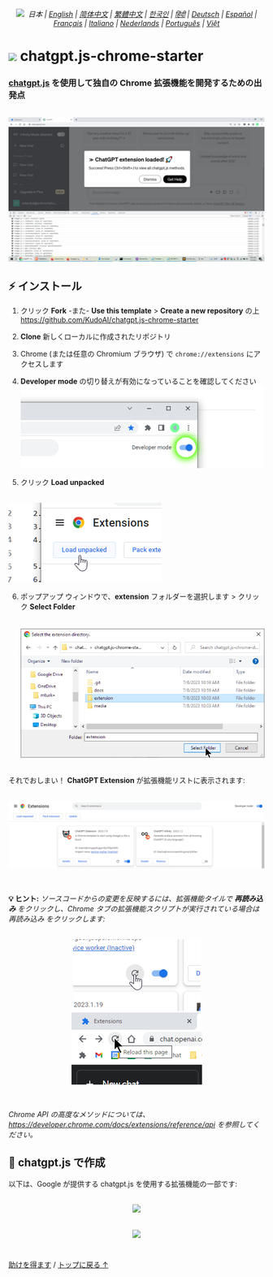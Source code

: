 <a id="top"></a>

<div align="center">
    <h6>
        <picture>
            <source type="image/svg+xml" media="(prefers-color-scheme: dark)" srcset="https://assets.chatgptjs.org/images/icons/earth-americas-white-icon32.svg?v=main">
            <img height=14 src="https://assets.chatgptjs.org/images/icons/earth-americas-icon32.svg?v=main">
        </picture>
        &nbsp;日本 |
        <a href="../..#readme">English</a> |
        <a href="../zh-cn#readme">简体中文</a> |
        <a href="../zh-tw#readme">繁體中文</a> |
        <a href="../ko#readme">한국인</a> |
        <a href="../hi#readme">हिंदी</a> |
        <a href="../de#readme">Deutsch</a> |
        <a href="../es#readme">Español</a> |
        <a href="../fr#readme">Français</a> |
        <a href="../it#readme">Italiano</a> |
        <a href="../nl#readme">Nederlands</a> |
        <a href="../pt#readme">Português</a> |
        <a href="../vi#readme">Việt</a>
    </h6>
</div>

# <img height=21 src="https://assets.chatgptjs.org/images/icons/platforms/chrome/icon32.png?v=e638eac"> chatgpt.js-chrome-starter

<h3><a href="https://github.com/KudoAI/chatgpt.js">chatgpt.js</a> を使用して独自の Chrome 拡張機能を開発するための出発点</h3>

<br>

<img src="../../images/screenshots/extension-loaded.png">

## ⚡ インストール

1. クリック **Fork** -また- **Use this template** > **Create a new repository** の上 https://github.com/KudoAI/chatgpt.js-chrome-starter

2. **Clone** 新しくローカルに作成されたリポジトリ

3. Chrome (または任意の Chromium ブラウザ) で `chrome://extensions` にアクセスします

4. **Developer mode** の切り替えが有効になっていることを確認してください<br>
![](../../images/screenshots/developer-mode-toggle.png)

5. クリック **Load unpacked**<br><br>
<img src="../../images/screenshots/load-unpacked-button.png">
<br>

6. ポップアップ ウィンドウで、**extension** フォルダーを選択します > クリック **Select Folder**<br><br><br>
<img src="../../images/screenshots/select-extension-folder.png"><br><br>

それでおしまい！ **ChatGPT Extension** が拡張機能リストに表示されます:

<br>

<img src="../../images/screenshots/chatgpt-extension-in-list.png">

<p><br>

**💡 ヒント:** _ソースコードからの変更を反映するには、拡張機能タイルで **再読み込み** をクリックし、Chrome タブの拡張機能スクリプトが実行されている場合は 再読み込み をクリックします:_

<div align="center">

<br>

<img src="../../images/screenshots/reload-extension-button.png">
<img src="../../images/screenshots/reload-page-button.png">

<p><br>

</div>

_Chrome API の高度なメソッドについては、https://developer.chrome.com/docs/extensions/reference/api を参照してください。_

## 🤖 chatgpt.js で作成

以下は、Google が提供する chatgpt.js を使用する拡張機能の一部です:

<div align="center">

<br>


<a href="https://chatgptinfinity.com" target="_blank" rel="noopener">
    <img width=777 src="https://cdn.jsdelivr.net/gh/adamlui/chatgpt-infinity@0f48c4e/chrome/media/images/tiles/marquee-promo-tile-1400x560.png">
</a>

<p><br>

<a href="https://chatgptwidescreen.com" target="_blank" rel="noopener">
    <img width=777 src="https://cdn.jsdelivr.net/gh/adamlui/chatgpt-widescreen@3ed0950/chrome/media/images/tiles/marquee-promo-tile-1400x560.png">
</a>

</div>

#

<a href="https://github.com/KudoAI/chatgpt.js-chrome-starter/issues">助けを得ます</a> / <a href="#top">トップに戻る ↑</a>
